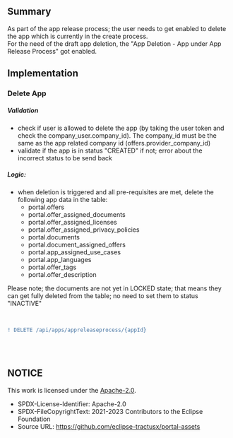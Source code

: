 ## Summary

As part of the app release process; the user needs to get enabled to delete the app which is currently in the create process.
<br>
For the need of the draft app deletion, the "App Deletion - App under App Release Process" got enabled.
<br>

## Implementation

### Delete App

##### Validation

- check if user is allowed to delete the app (by taking the user token and check the company_user.company_id). The company_id must be the same as the app related company id (offers.provider_company_id)
- validate if the app is in status "CREATED" if not; error about the incorrect status to be send back

##### Logic:

- when deletion is triggered and all pre-requisites are met, delete the following app data in the table:
  - portal.offers
  - portal.offer_assigned_documents
  - portal.offer_assigned_licenses
  - portal.offer_assigned_privacy_policies
  - portal.documents
  - portal.document_assigned_offers
  - portal.app_assigned_use_cases
  - portal.app_languages
  - portal.offer_tags
  - portal.offer_description

Please note; the documents are not yet in LOCKED state; that means they can get fully deleted from the table; no need to set them to status "INACTIVE"

<br>

```diff
! DELETE /api/apps/appreleaseprocess/{appId}
```

<br>
<br>

## NOTICE

This work is licensed under the [Apache-2.0](https://www.apache.org/licenses/LICENSE-2.0).

- SPDX-License-Identifier: Apache-2.0
- SPDX-FileCopyrightText: 2021-2023 Contributors to the Eclipse Foundation
- Source URL: https://github.com/eclipse-tractusx/portal-assets

